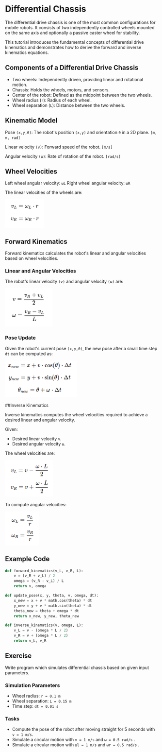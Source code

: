 # Differential Chassis

The differential drive chassis is one of the most common configurations for mobile robots. It consists of two independently controlled wheels mounted on the same axis and optionally a passive caster wheel for stability.

This tutorial introduces the fundamental concepts of differential drive kinematics and demonstrates how to derive the forward and inverse kinematics equations.

## Components of a Differential Drive Chassis

 - Two wheels: Independently driven, providing linear and rotational motion.
 - Chassis: Holds the wheels, motors, and sensors.
 - Center of the robot: Defined as the midpoint between the two wheels.
 - Wheel radius (`r`): Radius of each wheel.
 - Wheel separation (`L`): Distance between the two wheels.

## Kinematic Model

Pose `(x,y,θ)`: The robot's position `(x,y)` and orientation `θ` in a 2D plane. `[m, m, rad]`

Linear velocity `(v)`: Forward speed of the robot. `[m/s]`

Angular velocity `(ω)`: Rate of rotation of the robot. `[rad/s]`

## Wheel Velocities

Left wheel angular velocity: `ωL`
Right wheel angular velocity: `ωR`

The linear velocities of the wheels are:

<p><img src="../images/dif_chass_vl_vr.png" alt="pid equation"/></p>

## Forward Kinematics

Forward kinematics calculates the robot's linear and angular velocities based on wheel velocities.

### Linear and Angular Velocities

The robot's linear velocity `(v)` and angular velocity `(ω)` are:

<p><img src="../images/dif_chass_v_omega.png" alt="forward kinematics"/></p>

### Pose Update

Given the robot's current pose `(x,y,θ)`, the new pose after a small time step `dt` can be computed as:

<p><img src="../images/dif_chass_update.png" alt="pose update"/></p>

##Inverse Kinematics

Inverse kinematics computes the wheel velocities required to achieve a desired linear and angular velocity.

Given:
 - Desired linear velocity `v`.
 - Desired angular velocity `ω`.

The wheel velocities are:

<p><img src="../images/dif_chass_inverse_v.png" alt="inverse kinematics, wheel speed"/></p>

To compute angular velocities:

<p><img src="../images/dif_chass_inverse_omega.png" alt="inverse kinematics, wheel speed"/></p>

## Example Code

```python
def forward_kinematics(v_L, v_R, L):
    v = (v_R + v_L) / 2
    omega = (v_R - v_L) / L
    return v, omega
```

```python
def update_pose(x, y, theta, v, omega, dt):
    x_new = x + v * math.cos(theta) * dt
    y_new = y + v * math.sin(theta) * dt
    theta_new = theta + omega * dt
    return x_new, y_new, theta_new
```

```python
def inverse_kinematics(v, omega, L):
    v_L = v - (omega * L / 2)
    v_R = v + (omega * L / 2)
    return v_L, v_R
```

## Exercise

Write program which simulates differential chassis based on given input parameters.

### Simulation Parameters

 - Wheel radius: `r = 0.1 m`
 - Wheel separation: `L = 0.15 m`
 - Time step: `dt = 0.01 s`

### Tasks

 - Compute the pose of the robot after moving straight for 5 seconds with `v = 1 m/s`.
 - Simulate a circular motion with `v = 1 m/s` and `ω = 0.5 rad/s` .
 - Simulate a circular motion with `ωl = 1 m/s` and `ωr = 0.5 rad/s` .